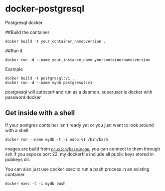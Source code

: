 docker-postgresql
=================

Postgresql docker

##Build the container

    docker build -t your_container_name:version .

##Run it

    docker run -d --name your_instance_name yourcontainername:version
   
Example

    docker build -t postgresql:v1 .
    docker run -d --name mydb postgresql:v1

postgresql will autostart and run as a daemon.
superuser is docker with password docker

## Get inside with a shell
If your postgres container isn't ready yet or you just want to look around with a shell

    docker run --name mydb -t -i odoo:v1 /bin/bash

images are build from [`phusion/baseimage`](https://github.com/phusion/baseimage-docker), you can connect to them through ssh if you expose port 22.
my dockerfile include all public keys stored in pubkeys dir.

You can also just use docker exec to run a bash process in an existing container

    docker exec -t -i mydb bash


